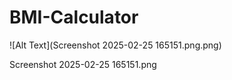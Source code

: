 # BMI-Calculator

![Alt Text](Screenshot 2025-02-25 165151.png.png)

Screenshot 2025-02-25 165151.png
